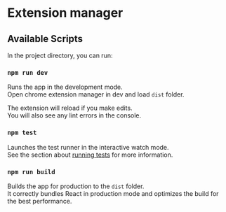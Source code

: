 # Extension manager

## Available Scripts

In the project directory, you can run:

### `npm run dev`

Runs the app in the development mode.\
Open chrome extension manager in dev and load `dist` folder.

The extension will reload if you make edits.\
You will also see any lint errors in the console.

### `npm test`

Launches the test runner in the interactive watch mode.\
See the section about [running tests](https://facebook.github.io/create-react-app/docs/running-tests) for more information.

### `npm run build`

Builds the app for production to the `dist` folder.\
It correctly bundles React in production mode and optimizes the build for the best performance.
